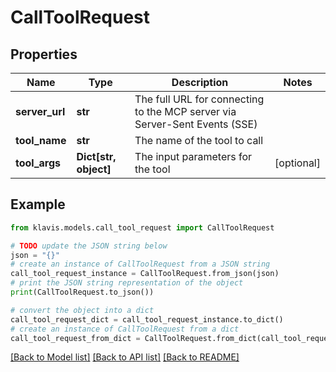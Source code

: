 # CallToolRequest


## Properties

Name | Type | Description | Notes
------------ | ------------- | ------------- | -------------
**server_url** | **str** | The full URL for connecting to the MCP server via Server-Sent Events (SSE) | 
**tool_name** | **str** | The name of the tool to call | 
**tool_args** | **Dict[str, object]** | The input parameters for the tool | [optional] 

## Example

```python
from klavis.models.call_tool_request import CallToolRequest

# TODO update the JSON string below
json = "{}"
# create an instance of CallToolRequest from a JSON string
call_tool_request_instance = CallToolRequest.from_json(json)
# print the JSON string representation of the object
print(CallToolRequest.to_json())

# convert the object into a dict
call_tool_request_dict = call_tool_request_instance.to_dict()
# create an instance of CallToolRequest from a dict
call_tool_request_from_dict = CallToolRequest.from_dict(call_tool_request_dict)
```
[[Back to Model list]](../README.md#documentation-for-models) [[Back to API list]](../README.md#documentation-for-api-endpoints) [[Back to README]](../README.md)



